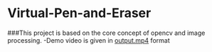 # Virtual-Pen-and-Eraser
###This project is based on the core concept of opencv and image processing.
-Demo video is given in [output.mp4](https://github.com/AgrawalHimanshi/Virtual-Pen-and-Eraser/blob/master/output.mp4) format
